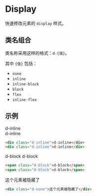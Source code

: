 # Display

快速修改元素的 `display` 样式。

## 类名组合

类名称采用这样的格式：`d-{值}`。

其中 `{值}` 包括：

* `none`
* `inline`
* `inline-block`
* `block`
* `flex`
* `inline-flex`

## 示例

<div class="demo">
    <div class="d-inline p-5 bg-red color-white">d-inline</div>
    <div class="d-inline p-5 bg-blue color-white">d-inline</div>
</div>

```html
<div class="d-inline">d-inline</div>
<div class="d-inline">d-inline</div>
```

<div class="demo">
    <span class="d-block p-5 bg-red color-white">d-block</span>
    <span class="d-block p-5 bg-blue color-white">d-block</span>
</div>

```html
<span class="d-block">d-block</span>
<span class="d-block">d-block</span>
```

<div class="demo">
    <div class="d-none">这个元素被隐藏了</div>
</div>

```html
<div class="d-none">这个元素被隐藏了</div>
```